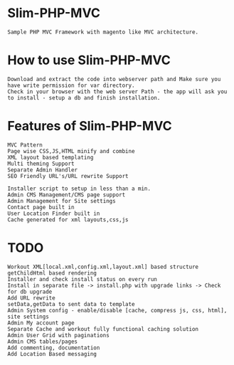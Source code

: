 Slim-PHP-MVC
============

	Sample PHP MVC Framework with magento like MVC architecture.
	
How to use Slim-PHP-MVC
=======================
	Download and extract the code into webserver path and Make sure you have write permission for var directory.
	Check in your browser with the web server Path - the app will ask you to install - setup a db and finish installation.

Features of Slim-PHP-MVC
=======================
	MVC Pattern
	Page wise CSS,JS,HTML minify and combine
	XML layout based templating
	Multi theming Support
	Separate Admin Handler
	SEO Friendly URL's/URL rewrite Support
	
	Installer script to setup in less than a min.
	Admin CMS Management/CMS page support
	Admin Management for Site settings
	Contact page built in
	User Location Finder built in
	Cache generated for xml layouts,css,js
	
TODO
====
	Workout XML[local.xml,config.xml,layout.xml] based structure
	getChildHtml based rendering
	Installer and check install status on every run
	Install in separate file -> install.php with upgrade links -> Check for db upgrade 		 
	Add URL rewrite
	setData,getData to sent data to template
	Admin System config - enable/disable [cache, compress js, css, html], site settings
	Admin My account page
	Separate Cache and workout fully functional caching solution
	Admin User Grid with paginations
	Admin CMS tables/pages
	Add commenting, documentation
	Add Location Based messaging